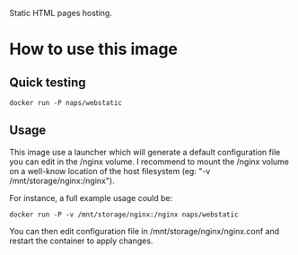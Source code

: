 Static HTML pages hosting.

How to use this image
=====================

Quick testing
-------------

    docker run -P naps/webstatic

Usage
-----

This image use a launcher which will generate a default configuration file you
can edit in the /nginx volume. I recommend to mount the /nginx volume on
a well-know location of the host filesystem (eg: "-v /mnt/storage/nginx:/nginx").

For instance, a full example usage could be:

    docker run -P -v /mnt/storage/nginx:/nginx naps/webstatic

You can then edit configuration file in /mnt/storage/nginx/nginx.conf
and restart the container to apply changes.